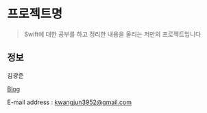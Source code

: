 # 프로젝트명
> Swift에 대한 공부를 하고 정리한 내용을 올리는 저만의 프로젝트입니다

## 정보

김광준

[Blog](https://vincentgeranium.github.io/)

E-mail address : kwangjun3952@gmail.com
